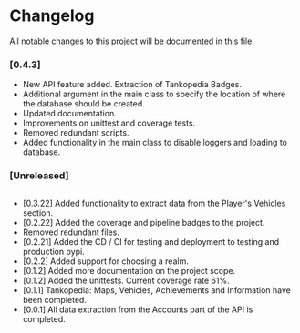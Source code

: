 # Changelog
All notable changes to this project will be documented in this file.

### [0.4.3]
* New API feature added. Extraction of Tankopedia Badges.
* Additional argument in the main class to specify the location of where the database should be created.
* Updated documentation.
* Improvements on unittest and coverage tests.
* Removed redundant scripts.
* Added functionality in the main class to disable loggers and loading to database.

### [Unreleased]
##
- [0.3.22] Added functionality to extract data from the Player's Vehicles section.
- [0.2.22] Added the coverage and pipeline badges to the project.
- Removed redundant files. 
- [0.2.21] Added the CD / CI for testing and deployment to testing and production pypi. 
- [0.2.2]  Added support for choosing a realm. 
- [0.1.2]  Added more documentation on the project scope. 
- [0.1.2]  Added the unittests. Current coverage rate 61%.
- [0.1.1]  Tankopedia: Maps, Vehicles, Achievements and Information have been completed.
- [0.0.1]  All data extraction from the Accounts part of the API is completed.

